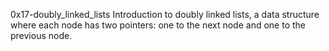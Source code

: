 0x17-doubly_linked_lists
Introduction to doubly linked lists, a data structure where each node has two pointers: one to the next node and one to the previous node.
